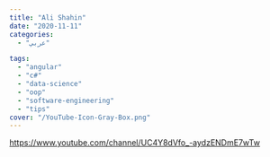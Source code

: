 ```yaml
---
title: "Ali Shahin"
date: "2020-11-11"
categories:
  - "عربي"

tags:
  - "angular"
  - "c#"
  - "data-science"
  - "oop"
  - "software-engineering"
  - "tips"
cover: "/YouTube-Icon-Gray-Box.png"
---
```


https://www.youtube.com/channel/UC4Y8dVfo_-aydzENDmE7wTw
